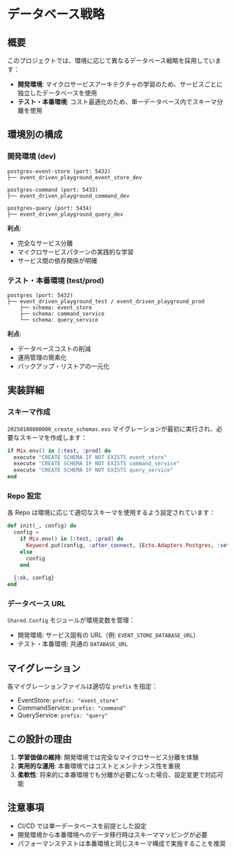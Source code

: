 # データベース戦略

## 概要

このプロジェクトでは、環境に応じて異なるデータベース戦略を採用しています：

- **開発環境**: マイクロサービスアーキテクチャの学習のため、サービスごとに独立したデータベースを使用
- **テスト・本番環境**: コスト最適化のため、単一データベース内でスキーマ分離を使用

## 環境別の構成

### 開発環境 (dev)

```
postgres-event-store (port: 5432)
├── event_driven_playground_event_store_dev

postgres-command (port: 5433)
├── event_driven_playground_command_dev

postgres-query (port: 5434)
├── event_driven_playground_query_dev
```

**利点**:
- 完全なサービス分離
- マイクロサービスパターンの実践的な学習
- サービス間の依存関係が明確

### テスト・本番環境 (test/prod)

```
postgres (port: 5432)
├── event_driven_playground_test / event_driven_playground_prod
    ├── schema: event_store
    ├── schema: command_service
    └── schema: query_service
```

**利点**:
- データベースコストの削減
- 運用管理の簡素化
- バックアップ・リストアの一元化

## 実装詳細

### スキーマ作成

`20250108000000_create_schemas.exs` マイグレーションが最初に実行され、必要なスキーマを作成します：

```elixir
if Mix.env() in [:test, :prod] do
  execute "CREATE SCHEMA IF NOT EXISTS event_store"
  execute "CREATE SCHEMA IF NOT EXISTS command_service"
  execute "CREATE SCHEMA IF NOT EXISTS query_service"
end
```

### Repo 設定

各 Repo は環境に応じて適切なスキーマを使用するよう設定されています：

```elixir
def init(_, config) do
  config = 
    if Mix.env() in [:test, :prod] do
      Keyword.put(config, :after_connect, {Ecto.Adapters.Postgres, :set_search_path, ["schema_name"]})
    else
      config
    end
  
  {:ok, config}
end
```

### データベース URL

`Shared.Config` モジュールが環境変数を管理：

- 開発環境: サービス固有の URL（例: `EVENT_STORE_DATABASE_URL`）
- テスト・本番環境: 共通の `DATABASE_URL`

## マイグレーション

各マイグレーションファイルは適切な `prefix` を指定：

- EventStore: `prefix: "event_store"`
- CommandService: `prefix: "command"`  
- QueryService: `prefix: "query"`

## この設計の理由

1. **学習価値の維持**: 開発環境では完全なマイクロサービス分離を体験
2. **実用的な運用**: 本番環境ではコストとメンテナンス性を重視
3. **柔軟性**: 将来的に本番環境でも分離が必要になった場合、設定変更で対応可能

## 注意事項

- CI/CD では単一データベースを前提とした設定
- 開発環境から本番環境へのデータ移行時はスキーママッピングが必要
- パフォーマンステストは本番環境と同じスキーマ構成で実施することを推奨
